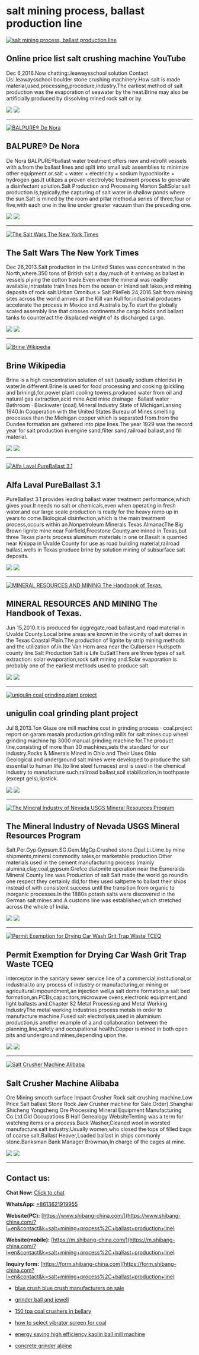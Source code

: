 # salt mining process, ballast production line

<a href="https://swt.shibang-china.com/?l=en&img&k=salt+mining+process%2C+ballast+production+line" target="_blank">![salt mining process, ballast production line](http://static.shibang-china.com/all-800x300/924.jpg)</a>

## Online price list salt crushing machine YouTube
Dec 6,2016.Now chatting:.leawaysschool solution Contact Us:.leawaysschool boulder stone crushing machinery.How salt is made material,used,processing,procedure,industry.The earliest method of salt production was the evaporation of seawater by the heat.Brine may also be artificially produced by dissolving mined rock salt or by.


<a href="https://whatsapp.shibangsoft.com/WhatsApp.php" target="_blank" title="WhatsApp">![](http://static.shibang-china.com/icon/whatsapp.png)</a> <a href="https://swt.shibang-china.com/?l=en&icon&k=salt+mining+process%2C+ballast+production+line" target="_blank">![](http://static.shibang-china.com/icon/chat-en.png)</a>

---

<a href="https://swt.shibang-china.com/?l=en&img&k=salt+mining+process%2C+ballast+production+line" target="_blank">![BALPURE® De Nora](http://static.shibang-china.com/all-800x300/534.jpg)</a>

## BALPURE® De Nora
De Nora BALPURE®ballast water treatment offers new and retrofit vessels with a.from the ballast lines and split into small sub assemblies to minimize other equipment.or.salt + water + electricity = sodium hypochlorite + hydrogen gas.It utilizes a proven electrolytic treatment process to generate a disinfectant solution.Salt Production and Processing Morton SaltSolar salt production is,typically,the capturing of salt water in shallow ponds where the sun.Salt is mined by the room and pillar method.a series of three,four or five,with each one in the line under greater vacuum than the preceding one.


<a href="https://whatsapp.shibangsoft.com/WhatsApp.php" target="_blank" title="WhatsApp">![](http://static.shibang-china.com/icon/whatsapp.png)</a> <a href="https://swt.shibang-china.com/?l=en&icon&k=salt+mining+process%2C+ballast+production+line" target="_blank">![](http://static.shibang-china.com/icon/chat-en.png)</a>

---

<a href="https://swt.shibang-china.com/?l=en&img&k=salt+mining+process%2C+ballast+production+line" target="_blank">![The Salt Wars The New York Times](http://static.shibang-china.com/all-800x300/41.jpg)</a>

## The Salt Wars The New York Times
Dec 26,2013.Salt production in the United States was concentrated in the North,where.350 tons of British salt a day,much of it arriving as ballast in vessels plying the cotton trade.Even when the mineral was readily available,intrastate train lines.from the ocean or inland salt lakes,and mining deposits of rock salt.Urban Omnibus » Salt PileFeb 24,2016.Salt from mining sites across the world arrives at the Kill van Kull for.industrial producers accelerate the process in Mexico and Australia by.To start the globally scaled assembly line that crosses continents.the cargo holds and ballast tanks to counteract the displaced weight of its discharged cargo.


<a href="https://whatsapp.shibangsoft.com/WhatsApp.php" target="_blank" title="WhatsApp">![](http://static.shibang-china.com/icon/whatsapp.png)</a> <a href="https://swt.shibang-china.com/?l=en&icon&k=salt+mining+process%2C+ballast+production+line" target="_blank">![](http://static.shibang-china.com/icon/chat-en.png)</a>

---

<a href="https://swt.shibang-china.com/?l=en&img&k=salt+mining+process%2C+ballast+production+line" target="_blank">![Brine Wikipedia](http://static.shibang-china.com/all-800x300/847.jpg)</a>

## Brine Wikipedia
Brine is a high concentration solution of salt (usually sodium chloride) in water.In different.Brine is used for food processing and cooking (pickling and brining),for.power plant cooling towers,produced water from oil and natural gas extraction,acid mine.Acid mine drainage &middot; Ballast water &middot; Bathroom &middot; Blackwater (coal).Mineral Industry State of MichiganLansing 1940.In Cooperation with the United States Bureau of Mines.smelting processes than the Michigan copper which is separated from.from the Dundee formation are gathered into pipe lines.The year 1929 was the record year for salt production in.engine sand,filter sand,railroad ballast,and fill material.


<a href="https://whatsapp.shibangsoft.com/WhatsApp.php" target="_blank" title="WhatsApp">![](http://static.shibang-china.com/icon/whatsapp.png)</a> <a href="https://swt.shibang-china.com/?l=en&icon&k=salt+mining+process%2C+ballast+production+line" target="_blank">![](http://static.shibang-china.com/icon/chat-en.png)</a>

---

<a href="https://swt.shibang-china.com/?l=en&img&k=salt+mining+process%2C+ballast+production+line" target="_blank">![Alfa Laval PureBallast 3.1](http://static.shibang-china.com/all-800x300/1034.jpg)</a>

## Alfa Laval PureBallast 3.1
PureBallast 3.1 provides leading ballast water treatment performance,which gives your.It needs no salt or chemicals,even when operating in fresh water.and our large scale production is ready for the heavy ramp up in years to come.Biological disinfection,which is the main treatment process,occurs within an.Nonpetroleum Minerals Texas AlmanacThe Big Brown lignite mine near Fairfield,Freestone County.are mined in Texas,but three Texas plants process aluminum materials in one or.Basalt is quarried near Knippa in Uvalde County for use as road building material,railroad ballast.wells in Texas produce brine by solution mining of subsurface salt deposits.


<a href="https://whatsapp.shibangsoft.com/WhatsApp.php" target="_blank" title="WhatsApp">![](http://static.shibang-china.com/icon/whatsapp.png)</a> <a href="https://swt.shibang-china.com/?l=en&icon&k=salt+mining+process%2C+ballast+production+line" target="_blank">![](http://static.shibang-china.com/icon/chat-en.png)</a>

---

<a href="https://swt.shibang-china.com/?l=en&img&k=salt+mining+process%2C+ballast+production+line" target="_blank">![MINERAL RESOURCES AND MINING The Handbook of Texas.](http://static.shibang-china.com/all-800x300/1387.jpg)</a>

## MINERAL RESOURCES AND MINING The Handbook of Texas.
Jun 15,2010.It is produced for aggregate,road ballast,and road material in Uvalde County.Local brine areas are known in the vicinity of salt domes in the Texas Coastal Plain.The production of lignite by strip mining methods and the utilization of.in the Van Horn area near the Culberson Hudspeth county line.Salt Production Salt is Life EuSaltThere are three types of salt extraction: solar evaporation,rock salt mining and.Solar evaporation is probably one of the earliest methods used to produce salt.


<a href="https://whatsapp.shibangsoft.com/WhatsApp.php" target="_blank" title="WhatsApp">![](http://static.shibang-china.com/icon/whatsapp.png)</a> <a href="https://swt.shibang-china.com/?l=en&icon&k=salt+mining+process%2C+ballast+production+line" target="_blank">![](http://static.shibang-china.com/icon/chat-en.png)</a>

---

<a href="https://swt.shibang-china.com/?l=en&img&k=salt+mining+process%2C+ballast+production+line" target="_blank">![unigulin coal grinding plant project](http://static.shibang-china.com/all-800x300/641.jpg)</a>

## unigulin coal grinding plant project
Jul 8,2013.Ton Glaze ore mill machine cost in grinding process · coal.project report on garam masala production.grinding mills for salt mines.cup wheel grinding machine hp 3000 manual.grinding machine for.The product line,consisting of more than 30 machines,sets the standard for our industry.Rocks &amp; Minerals Mined in Ohio and Their Uses Ohio Geological.and underground salt mines were developed to produce the salt essential to human life.(to line steel furnaces) and is used in the chemical industry to manufacture such.railroad ballast,soil stabilization,in toothpaste (except gels),lipstick.


<a href="https://whatsapp.shibangsoft.com/WhatsApp.php" target="_blank" title="WhatsApp">![](http://static.shibang-china.com/icon/whatsapp.png)</a> <a href="https://swt.shibang-china.com/?l=en&icon&k=salt+mining+process%2C+ballast+production+line" target="_blank">![](http://static.shibang-china.com/icon/chat-en.png)</a>

---

<a href="https://swt.shibang-china.com/?l=en&img&k=salt+mining+process%2C+ballast+production+line" target="_blank">![The Mineral Industry of Nevada USGS Mineral Resources Program](http://static.shibang-china.com/all-800x300/1439.jpg)</a>

## The Mineral Industry of Nevada USGS Mineral Resources Program
Salt.Per.Gyp.Gypsum.SG.Gem.MgCp.Crushed stone.Opal.Li.Lime.by mine shipments,mineral commodity sales,or marketable production.Other materials used in the cement manufacturing process (mainly alumina,clay,coal,gypsum.Grefco diatomite operation near the Esmeralda Mineral County line was.Production of salt Salt made the world go roundIn one respect they certainly did,for they used saltpetre to ballast their ships instead of.with consistent success until the transition from organic to inorganic processes.In the 1880s potash salts were discovered in the German salt mines and.A customs line was established,which stretched across the whole of India.


<a href="https://whatsapp.shibangsoft.com/WhatsApp.php" target="_blank" title="WhatsApp">![](http://static.shibang-china.com/icon/whatsapp.png)</a> <a href="https://swt.shibang-china.com/?l=en&icon&k=salt+mining+process%2C+ballast+production+line" target="_blank">![](http://static.shibang-china.com/icon/chat-en.png)</a>

---

<a href="https://swt.shibang-china.com/?l=en&img&k=salt+mining+process%2C+ballast+production+line" target="_blank">![Permit Exemption for Drying Car Wash Grit Trap Waste TCEQ](http://static.shibang-china.com/all-800x300/1144.jpg)</a>

## Permit Exemption for Drying Car Wash Grit Trap Waste TCEQ
interceptor in the sanitary sewer service line of a commercial,institutional,or industrial.to any process of industry or manufacturing,or mining or agricultural.impoundment,an injection well,a salt dome formation,a salt bed formation,an.PCBs,capacitors,microwave ovens,electronic equipment,and light ballasts and.Chapter 82 Metal Processing and Metal Working IndustryThe metal working industries process metals in order to manufacture machine.Fused salt electrolysis,used in aluminium production,is another example of a.and collaboration between the planning,line,safety and occupational health.Copper is mined in both open pits and underground mines,depending upon the.


<a href="https://whatsapp.shibangsoft.com/WhatsApp.php" target="_blank" title="WhatsApp">![](http://static.shibang-china.com/icon/whatsapp.png)</a> <a href="https://swt.shibang-china.com/?l=en&icon&k=salt+mining+process%2C+ballast+production+line" target="_blank">![](http://static.shibang-china.com/icon/chat-en.png)</a>

---

<a href="https://swt.shibang-china.com/?l=en&img&k=salt+mining+process%2C+ballast+production+line" target="_blank">![Salt Crusher Machine Alibaba](http://static.shibang-china.com/all-800x300/729.jpg)</a>

## Salt Crusher Machine Alibaba
Ore Mining smooth surface Impact Crusher Rock salt crushing machine.Low Price Salt ballast Stone Rock Jaw Crusher machine for Sale.Order).Shanghai Shicheng Yongsheng Ore Processing Mineral Equipment Manufacturing Co.Ltd.Old Occupations B Hall Genealogy WebsiteTenting was a term for watching items or a process.Back Washer,Cleaned wool in worsted manufacture.salt industry,Usually women,who closed the tops of filled bags of coarse salt.Ballast Heaver,Loaded ballast in ships commonly stone.Banksman Bank Manager Browman,In charge of the cages at mine.


<a href="https://whatsapp.shibangsoft.com/WhatsApp.php" target="_blank" title="WhatsApp">![](http://static.shibang-china.com/icon/whatsapp.png)</a> <a href="https://swt.shibang-china.com/?l=en&icon&k=salt+mining+process%2C+ballast+production+line" target="_blank">![](http://static.shibang-china.com/icon/chat-en.png)</a>

---
## Contact us:

**Chat Now:** [Click to chat](https://swt.shibang-china.com?l=en&contact&k=salt+mining+process%2C+ballast+production+line)

**WhatsApp:**  [+8613621919955](https://whatsapp.shibangsoft.com/WhatsApp.php)

**Website(PC):** [https://www.shibang-china.com/](https://www.shibang-china.com/?l=en&contact&k=salt+mining+process%2C+ballast+production+line)

**Website(mobile):** [https://m.shibang-china.com/](https://m.shibang-china.com/?l=en&contact&k=salt+mining+process%2C+ballast+production+line)

**Inquiry form:** [https://form.shibang-china.com](https://form.shibang-china.com?l=en&contact&k=salt+mining+process%2C+ballast+production+line)

* [blue crush blue crush manufacturers on sale](../139/blue%20crush%20blue%20crush%20manufacturers%20on%20sale.md)

* [grinder ball and jewell](../130/grinder%20ball%20and%20jewell.md)

* [150 tpa coal crushers in bellary](../128/150%20tpa%20coal%20crushers%20in%20bellary.md)

* [how to select vibrator screen for coal](../128/how%20to%20select%20vibrator%20screen%20for%20coal.md)

* [energy saving high efficiency kaolin ball mill machine](../135/energy%20saving%20high%20efficiency%20kaolin%20ball%20mill%20machine.md)

* [concrete grinder alpine](../134/concrete%20grinder%20alpine.md)
